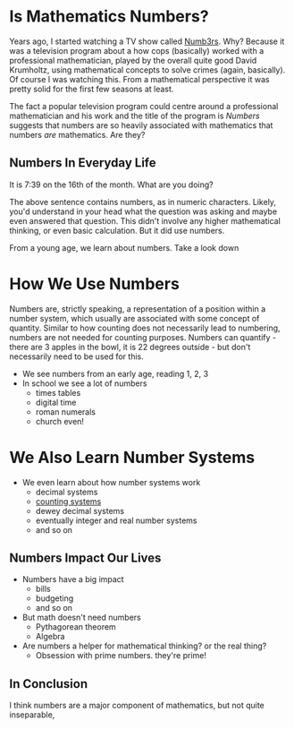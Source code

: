 # Is Mathematics Numbers?

Years ago, I started watching a TV show called [Numb3rs](https://www.imdb.com/title/tt0433309/). Why? Because it was a television program about a how cops (basically) worked with a professional mathematician, played by the overall quite good David Krumholtz, using mathematical concepts to solve crimes (again, basically). Of course I was watching this. From a mathematical perspective it was pretty solid for the first few seasons at least.

The fact a popular television program could centre around a professional mathematician and his work and the title of the program is _Numbers_ suggests that numbers are so heavily associated with mathematics that numbers _are_  mathematics. Are they?

## Numbers In Everyday Life

It is 7:39 on the 16th of the month. What are you doing?

The above sentence contains numbers, as in numeric characters. Likely, you'd understand in your head what the question was asking and maybe even answered that question. This didn't involve any higher mathematical thinking, or even basic calculation. But it did use numbers. 

From a young age, we learn about numbers. Take a look down

# How We Use Numbers

Numbers are, strictly speaking, a representation of a position within a number system, which usually are associated with some concept of quantity. Similar to how counting does not necessarily lead to numbering, numbers are not needed for counting purposes. Numbers can quantify - there are 3 apples in the bowl, it is 22 degrees outside - but don't necessarily need to be used for this. 

- We see numbers from an early age, reading 1, 2, 3
- In school we see a lot of numbers
  - times tables
  - digital time
  - roman numerals
  - church even!

# We Also Learn Number Systems
- We even learn about how number systems work
  - decimal systems
  - [counting systems](./is_math_counting.md)
  - dewey decimal systems
  - eventually integer and real number systems
  - and so on

## Numbers Impact Our Lives
- Numbers have a big impact
  - bills
  - budgeting
  - and so on
- But math doesn't need numbers
  - Pythagorean theorem
  - Algebra
- Are numbers a helper for mathematical thinking? or the real thing?
  - Obsession with prime numbers. they're prime!

## In Conclusion
I think numbers are a major component of mathematics, but not quite inseparable,
  